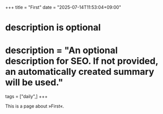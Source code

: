 +++
title = "First"
date = "2025-07-14T11:53:04+09:00"

#
# description is optional
#
# description = "An optional description for SEO. If not provided, an automatically created summary will be used."

tags = ["daily",]
+++

This is a page about »First«.
